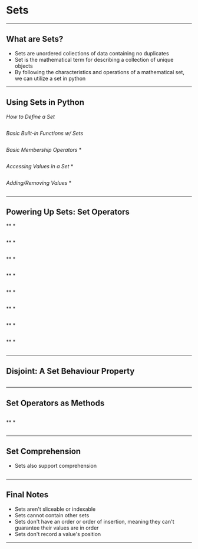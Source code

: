 # Sets
------
**What are Sets?**
------
* Sets are unordered collections of data containing no duplicates
* Set is the mathematical term for describing a collection of unique objects
* By following the characteristics and operations of a mathematical set, we can utilize a set in python
------
**Using Sets in Python**
------
*How to Define a Set*
```python

```
*Basic Built-in Functions w/ Sets*
```python

```
*Basic Membership Operators*
* 
```python

```
*Accessing Values in a Set*
* 
```python

```
*Adding/Removing Values*
* 
```python

```
------
**Powering Up Sets: Set Operators**
------

**
* 
```python

```
**
* 
```python

```
**
* 
```python

```
**
* 
```python

```
**
* 
```python

```
**
* 
```python

```
**
* 
```python

```
**
* 
```python

```
------
**Disjoint: A Set Behaviour Property**
------

```python

```
------
**Set Operators as Methods**
------
```python

```
**
* 
```python

```
------
**Set Comprehension**
------
* Sets also support comprehension
```python

```
------
**Final Notes**
------
* Sets aren't sliceable or indexable
* Sets cannot contain other sets
* Sets don't have an order or order of insertion, meaning they can't guarantee their values are in order
* Sets don't record a value's position
------
